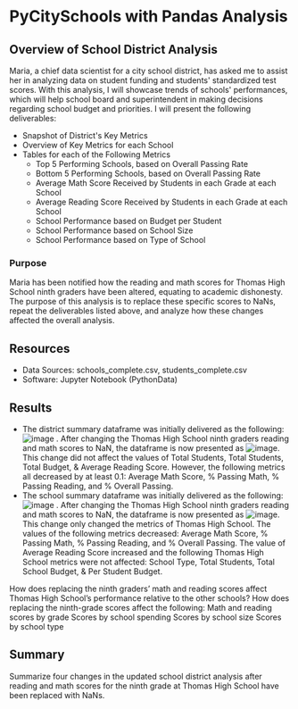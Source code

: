 # PyCitySchools with Pandas Analysis
## Overview of School District Analysis
Maria, a chief data scientist for a city school district, has asked me to assist her in analyzing data on student funding and students' standardized test scores. With this analysis, I will showcase trends of schools' performances, which will help school board and superintendent in making decisions regarding school budget and priorities. I will present the following deliverables:
  * Snapshot of District's Key Metrics
  * Overview of Key Metrics for each School
  * Tables for each of the Following Metrics
      * Top 5 Performing Schools, based on Overall Passing Rate
      * Bottom 5 Performing Schools, based on Overall Passing Rate
      * Average Math Score Received by Students in each Grade at each School 
      * Average Reading Score Received by Students in each Grade at each School 
      * School Performance based on Budget per Student
      * School Performance based on School Size
      * School Performance based on Type of School  
### Purpose
Maria has been notified how the reading and math scores for Thomas High School ninth graders have been altered, equating to academic dishonesty. The purpose of this analysis is to replace these specific scores to NaNs, repeat the deliverables listed above, and analyze how these changes affected the overall analysis. 
## Resources
* Data Sources: schools_complete.csv, students_complete.csv
* Software: Jupyter Notebook (PythonData)
## Results
* The district summary dataframe was initially delivered as the following:![image](https://user-images.githubusercontent.com/107401667/200098034-6445989a-5d96-4fc9-9811-6e592c747aa1.png) . After changing the Thomas High School ninth graders reading and math scores to NaN, the dataframe is now presented as ![image](https://user-images.githubusercontent.com/107401667/200064032-98c407f7-96c6-4d98-bb08-b6a96c8fe310.png). This change did not affect the values of Total Students, Total Students, Total Budget, & Average Reading Score. However, the following metrics all decreased by at least 0.1: Average Math Score, % Passing Math, % Passing Reading, and % Overall Passing. 
* The school summary dataframe was initially delivered as the following: ![image](https://user-images.githubusercontent.com/107401667/200098107-83d5c2a1-c769-45f8-806f-3f1124bf4765.png) . After changing the Thomas High School ninth graders reading and math scores to NaN, the dataframe is now presented as ![image](https://user-images.githubusercontent.com/107401667/200098339-03c873cb-ad0b-4bef-940e-73261143d34b.png). This change only changed the metrics of Thomas High School. The values of the following metrics decreased: Average Math Score, % Passing Math, % Passing Reading, and % Overall Passing. The value of Average Reading Score increased and the following Thomas High School metrics were not affected: School Type, Total Students, Total School Budget, & Per Student Budget.



How does replacing the ninth graders’ math and reading scores affect Thomas High School’s performance relative to the other schools?
How does replacing the ninth-grade scores affect the following:
Math and reading scores by grade
Scores by school spending
Scores by school size
Scores by school type
## Summary
Summarize four changes in the updated school district analysis after reading and math scores for the ninth grade at Thomas High School have been replaced with NaNs.
